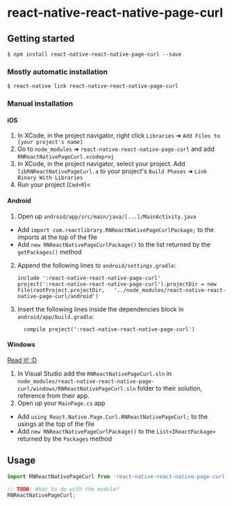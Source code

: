 
# react-native-react-native-page-curl

## Getting started

`$ npm install react-native-react-native-page-curl --save`

### Mostly automatic installation

`$ react-native link react-native-react-native-page-curl`

### Manual installation


#### iOS

1. In XCode, in the project navigator, right click `Libraries` ➜ `Add Files to [your project's name]`
2. Go to `node_modules` ➜ `react-native-react-native-page-curl` and add `RNReactNativePageCurl.xcodeproj`
3. In XCode, in the project navigator, select your project. Add `libRNReactNativePageCurl.a` to your project's `Build Phases` ➜ `Link Binary With Libraries`
4. Run your project (`Cmd+R`)<

#### Android

1. Open up `android/app/src/main/java/[...]/MainActivity.java`
  - Add `import com.reactlibrary.RNReactNativePageCurlPackage;` to the imports at the top of the file
  - Add `new RNReactNativePageCurlPackage()` to the list returned by the `getPackages()` method
2. Append the following lines to `android/settings.gradle`:
  	```
  	include ':react-native-react-native-page-curl'
  	project(':react-native-react-native-page-curl').projectDir = new File(rootProject.projectDir, 	'../node_modules/react-native-react-native-page-curl/android')
  	```
3. Insert the following lines inside the dependencies block in `android/app/build.gradle`:
  	```
      compile project(':react-native-react-native-page-curl')
  	```

#### Windows
[Read it! :D](https://github.com/ReactWindows/react-native)

1. In Visual Studio add the `RNReactNativePageCurl.sln` in `node_modules/react-native-react-native-page-curl/windows/RNReactNativePageCurl.sln` folder to their solution, reference from their app.
2. Open up your `MainPage.cs` app
  - Add `using React.Native.Page.Curl.RNReactNativePageCurl;` to the usings at the top of the file
  - Add `new RNReactNativePageCurlPackage()` to the `List<IReactPackage>` returned by the `Packages` method


## Usage
```javascript
import RNReactNativePageCurl from 'react-native-react-native-page-curl';

// TODO: What to do with the module?
RNReactNativePageCurl;
```
  
